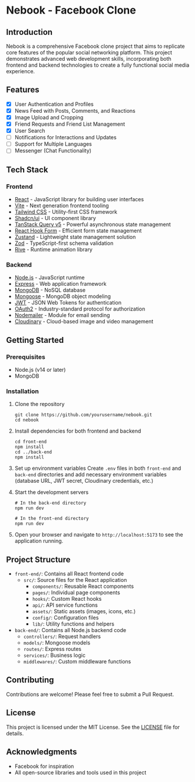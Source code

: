 # Nebook - Facebook Clone

## Introduction

Nebook is a comprehensive Facebook clone project that aims to replicate core features of the popular social networking platform. This project demonstrates advanced web development skills, incorporating both frontend and backend technologies to create a fully functional social media experience.

## Features

- [x] User Authentication and Profiles
- [x] News Feed with Posts, Comments, and Reactions
- [x] Image Upload and Cropping
- [x] Friend Requests and Friend List Management
- [x] User Search
- [ ] Notifications for Interactions and Updates
- [ ] Support for Multiple Languages
- [ ] Messenger (Chat Functionality)

## Tech Stack

### Frontend
- [React](https://reactjs.org/) - JavaScript library for building user interfaces
- [Vite](https://vitejs.dev/) - Next generation frontend tooling
- [Tailwind CSS](https://tailwindcss.com) - Utility-first CSS framework
- [Shadcn/ui](https://ui.shadcn.com) - UI component library
- [TanStack Query v5](https://tanstack.com/query/latest) - Powerful asynchronous state management
- [React Hook Form](https://react-hook-form.com) - Efficient form state management
- [Zustand](https://zustand-demo.pmnd.rs) - Lightweight state management solution
- [Zod](https://zod.dev) - TypeScript-first schema validation
- [Rive](https://rive.app) - Runtime animation library

### Backend
- [Node.js](https://nodejs.org/) - JavaScript runtime
- [Express](https://expressjs.com/) - Web application framework
- [MongoDB](https://www.mongodb.com) - NoSQL database
- [Mongoose](https://mongoosejs.com/) - MongoDB object modeling
- [JWT](https://jwt.io/) - JSON Web Tokens for authentication
- [OAuth2](https://oauth.net/2/) - Industry-standard protocol for authorization
- [Nodemailer](https://nodemailer.com) - Module for email sending
- [Cloudinary](https://cloudinary.com) - Cloud-based image and video management

## Getting Started

### Prerequisites
- Node.js (v14 or later)
- MongoDB

### Installation

1. Clone the repository
   ```
   git clone https://github.com/yourusername/nebook.git
   cd nebook
   ```

2. Install dependencies for both frontend and backend
   ```
   cd front-end
   npm install
   cd ../back-end
   npm install
   ```

3. Set up environment variables
   Create `.env` files in both `front-end` and `back-end` directories and add necessary environment variables (database URL, JWT secret, Cloudinary credentials, etc.)

4. Start the development servers
   ```
   # In the back-end directory
   npm run dev

   # In the front-end directory
   npm run dev
   ```

5. Open your browser and navigate to `http://localhost:5173` to see the application running.

## Project Structure

- `front-end/`: Contains all React frontend code
  - `src/`: Source files for the React application
    - `components/`: Reusable React components
    - `pages/`: Individual page components
    - `hooks/`: Custom React hooks
    - `api/`: API service functions
    - `assets/`: Static assets (images, icons, etc.)
    - `config/`: Configuration files
    - `lib/`: Utility functions and helpers
- `back-end/`: Contains all Node.js backend code
  - `controllers/`: Request handlers
  - `models/`: Mongoose models
  - `routes/`: Express routes
  - `services/`: Business logic
  - `middlewares/`: Custom middleware functions

## Contributing

Contributions are welcome! Please feel free to submit a Pull Request.

## License

This project is licensed under the MIT License. See the [LICENSE](./LICENSE.md) file for details.

## Acknowledgments

- Facebook for inspiration
- All open-source libraries and tools used in this project
